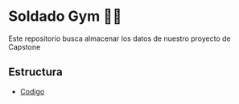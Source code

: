 # Soldado Gym 💪🏼

Este repositorio busca almacenar los datos de nuestro proyecto de Capstone 

## Estructura

- [Codigo](#soldado-Gym)

